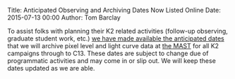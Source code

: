 Title: Anticipated Observing and Archiving Dates Now Listed Online
Date: 2015-07-13 00:00
Author: Tom Barclay

To assist folks with planning their K2 related activities (follow-up observing, graduate student work, etc.) [we have made available the anticipated dates](http://keplerscience.arc.nasa.gov/K2/Fields.shtml) that we will archive pixel level and light curve data at [the MAST](http://archive.stsci.edu/k2/) for all K2 campaigns through to C13. These dates are subject to change due of programmatic activities and may come in or slip out. We will keep these dates updated as we are able.